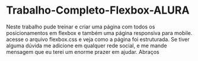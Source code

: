 # Trabalho-Completo-Flexbox-ALURA

Neste trabalho pude treinar e criar uma página com todos os posicionamentos em flexbox e também uma página responsiva para mobile.
acesse o arquivo flexbox.css e veja como a página foi estruturada. 
Se tiver alguma dúvida me adicione em qualquer rede social, e me mande mensagem que eu terei um enorme prazer em ajudar. Abraços
